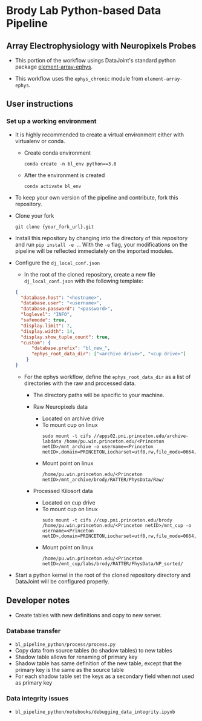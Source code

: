 # Brody Lab Python-based Data Pipeline

## Array Electrophysiology with Neuropixels Probes

+ This portion of the workflow usings DataJoint's standard python package 
[element-array-ephys](https://github.com/datajoint/element-array-ephys).

+ This workflow uses the `ephys_chronic` module from `element-array-ephys`.

## User instructions
### Set up a working environment

+ It is highly recommended to create a virtual environment either with 
virtualenv or conda.
  + Create conda environment
    ```
    conda create -n bl_env python==3.8
    ```
  + After the environment is created
    ```
    conda activate bl_env
    ```

+ To keep your own version of the pipeline and contribute, fork this repository.

+ Clone your fork
  ```
  git clone {your_fork_url}.git
  ```

+ Install this repository by changing into the directory of this repository and
 run `pip install -e .`.  With the `-e` flag, your modifications on the pipeline 
 will be reflected immediately on the imported modules.

+ Configure the `dj_local_conf.json`
  + In the root of the cloned repository, create a new file `dj_local_conf.json` 
  with the following template:

  ```json
  {
    "database.host": "<hostname>",
    "database.user": "<username>",
    "database.password": "<password>",
    "loglevel": "INFO",
    "safemode": true,
    "display.limit": 7,
    "display.width": 14,
    "display.show_tuple_count": true,
    "custom": {
        "database.prefix": "bl_new_",
        "ephys_root_data_dir": ["<archive drive>", "<cup drive>"]
      }
  }
  ```

  + For the ephys workflow, define the `ephys_root_data_dir` as a list of 
  directories with the raw and processed data.
    + The directory paths will be specific to your machine.
    + Raw Neuropixels data
      + Located on archive drive
      + To mount cup on linux
        ```
        sudo mount -t cifs //apps02.pni.princeton.edu/archive-labdata /home/pu.win.princeton.edu/<Princeton netID>/mnt_archive -o username=<Princeton netID>,domain=PRINCETON,iocharset=utf8,rw,file_mode=0664,dir_mode=0775,nolinux,noperm,vers=2.1
        ```
      + Mount point on linux
        ```
        /home/pu.win.princeton.edu/<Princeton netID>/mnt_archive/brody/RATTER/PhysData/Raw/
        ```

    + Processed Kilosort data
      + Located on cup drive
      + To mount cup on linux
        ```
        sudo mount -t cifs //cup.pni.princeton.edu/brody /home/pu.win.princeton.edu/<Princeton netID>/mnt_cup -o username=<Princeton netID>,domain=PRINCETON,iocharset=utf8,rw,file_mode=0664,dir_mode=0775,nolinux,noperm,vers=2.1
        ```
      + Mount point on linux
        ```
        /home/pu.win.princeton.edu/<Princeton netID>/mnt_cup/labs/brody/RATTER/PhysData/NP_sorted/
        ```

+ Start a python kernel in the root of the cloned repository directory and 
DataJoint will be configured properly.

## Developer notes

+ Create tables with new definitions and copy to new server.

### Database transfer
+ `bl_pipeline_python/process/process.py`
+ Copy data from source tables (to shadow tables) to new tables
+ Shadow table allows for renaming of primary key
+ Shadow table has same definition of the new table, except that the primary key
 is the same as the source table
+ For each shadow table set the keys as a secondary field when not used as 
primary key

### Data integrity issues
+ `bl_pipeline_python/notebooks/debugging_data_integrity.ipynb`
